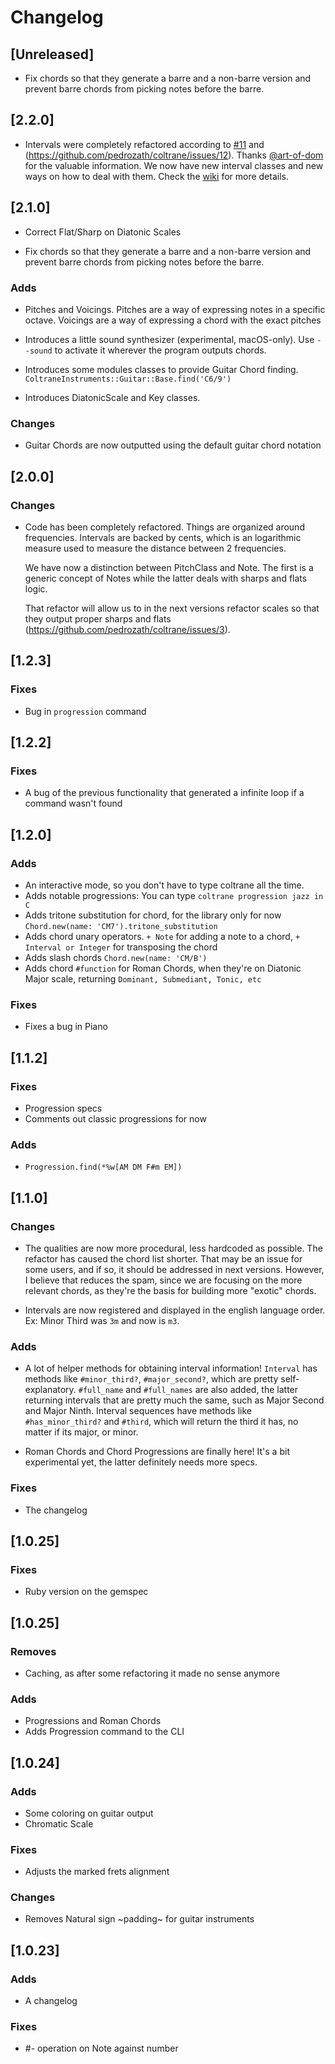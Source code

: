 # Changelog

## [Unreleased]

- Fix chords so that they generate a barre and a non-barre version and prevent
  barre chords from picking notes before the barre.

## [2.2.0]

- Intervals were completely refactored according to [#11](https://github.com/pedrozath/coltrane/issues/11) and (https://github.com/pedrozath/coltrane/issues/12). Thanks [@art-of-dom](https://github.com/art-of-dom) for the valuable information. We now have new interval classes and new ways on how to deal with them.
  Check the [wiki](https://github.com/pedrozath/coltrane/wiki) for more details.

## [2.1.0]

- Correct Flat/Sharp on Diatonic Scales

- Fix chords so that they generate a barre and a non-barre version and prevent
  barre chords from picking notes before the barre.

### Adds

- Pitches and Voicings. Pitches are a way of expressing notes in a specific
  octave. Voicings are a way of expressing a chord with the exact pitches

- Introduces a little sound synthesizer (experimental, macOS-only).
  Use `--sound` to activate it wherever the program outputs chords.

- Introduces some modules classes to provide Guitar Chord finding.
  `ColtraneInstruments::Guitar::Base.find('C6/9')`

- Introduces DiatonicScale and Key classes.

### Changes

- Guitar Chords are now outputted using the default guitar chord notation

## [2.0.0]

### Changes

- Code has been completely refactored. Things are organized around frequencies.
  Intervals are backed by cents, which is an logarithmic measure used to measure
  the distance between 2 frequencies.

  We have now a distinction between PitchClass and Note. The first is a generic
  concept of Notes while the latter deals with sharps and flats logic.

  That refactor will allow us to in the next versions refactor scales so that
  they output proper sharps and flats (https://github.com/pedrozath/coltrane/issues/3).

## [1.2.3]

### Fixes

- Bug in `progression` command

## [1.2.2]

### Fixes

- A bug of the previous functionality that generated a infinite loop if a command wasn't found

## [1.2.0]

### Adds
- An interactive mode, so you don't have to type coltrane all the time.
- Adds notable progressions: You can type `coltrane progression jazz in C`
- Adds tritone substitution for chord, for the library only for now `Chord.new(name: 'CM7').tritone_substitution`
- Adds chord unary operators. `+ Note` for adding a note to a chord, `+ Interval or Integer` for transposing the chord
- Adds slash chords `Chord.new(name: 'CM/B')`
- Adds chord `#function` for Roman Chords, when they're on Diatonic Major scale, returning `Dominant, Submediant, Tonic, etc`

### Fixes
- Fixes a bug in Piano

## [1.1.2]

### Fixes
- Progression specs
- Comments out classic progressions for now

### Adds
- `Progression.find(*%w[AM DM F#m EM])`

## [1.1.0]

### Changes
- The qualities are now more procedural, less hardcoded as possible. The refactor
  has caused the chord list shorter. That may be an issue for some users, and if
  so, it should be addressed in next versions. However, I believe that reduces
  the spam, since we are focusing on the more relevant chords, as they're the
  basis for building more "exotic" chords.

- Intervals are now registered and displayed in the english language order.
  Ex: Minor Third was `3m` and now is `m3`.

### Adds
- A lot of helper methods for obtaining interval information! `Interval` has
  methods like `#minor_third?`, `#major_second?`, which are pretty self-explanatory.
  `#full_name` and `#full_names` are also added, the latter returning intervals that
  are pretty much the same, such as Major Second and Major Ninth.
  Interval sequences have methods like `#has_minor_third?` and `#third`, which will
  return the third it has, no matter if its major, or minor.

- Roman Chords and Chord Progressions are finally here! It's a bit experimental yet,
  the latter definitely needs more specs.

### Fixes
- The changelog

## [1.0.25]

### Fixes
- Ruby version on the gemspec

## [1.0.25]

### Removes
- Caching, as after some refactoring it made no sense anymore

### Adds
- Progressions and Roman Chords
- Adds Progression command to the CLI

## [1.0.24]

### Adds
- Some coloring on guitar output
- Chromatic Scale

### Fixes
- Adjusts the marked frets alignment

### Changes
- Removes Natural sign ~padding~ for guitar instruments


## [1.0.23]

### Adds
- A changelog

### Fixes
- #- operation on Note against number
